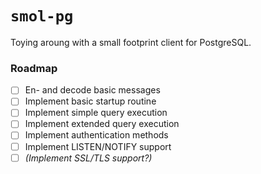 # `smol-pg`

Toying aroung with a small footprint client for PostgreSQL.

### Roadmap

- [ ] En- and decode basic messages
- [ ] Implement basic startup routine
- [ ] Implement simple query execution
- [ ] Implement extended query execution
- [ ] Implement authentication methods
- [ ] Implement LISTEN/NOTIFY support
- [ ] _(Implement SSL/TLS support?)_
